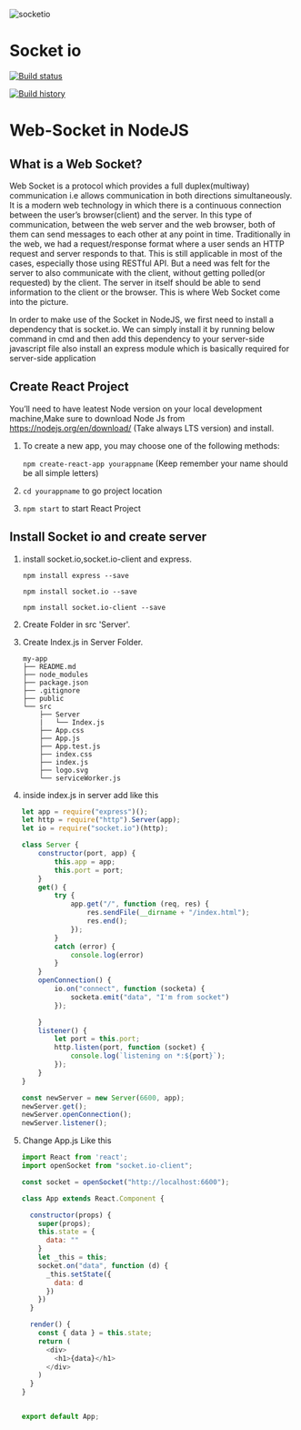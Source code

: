 ![socketio](https://user-images.githubusercontent.com/21302583/68002297-3702d980-fc8e-11e9-895a-c551767159a8.png)
# Socket io
[![Build status](https://ci.appveyor.com/api/projects/status/d2n1sbvd3bvhgfct/branch/master?svg=true)](https://ci.appveyor.com/project/Mahadenamuththa/socketlistnersample/branch/master)

[![Build history](https://buildstats.info/appveyor/chart/Mahadenamuththa/socketlistnersample)](https://ci.appveyor.com/project/Mahadenamuththa/socketlistnersample/history)

# Web-Socket in NodeJS
## What is a Web Socket?

Web Socket is a protocol which provides a full duplex(multiway) communication i.e allows communication in both directions simultaneously. It is a modern web technology in which there is a continuous connection between the user’s browser(client) and the server. In this type of communication, between the web server and the web browser, both of them can send messages to each other at any point in time. Traditionally in the web, we had a request/response format where a user sends an HTTP request and server responds to that. This is still applicable in most of the cases, especially those using RESTful API. But a need was felt for the server to also communicate with the client, without getting polled(or requested) by the client. The server in itself should be able to send information to the client or the browser. This is where Web Socket come into the picture.

In order to make use of the Socket in NodeJS, we first need to install a dependency that is socket.io. We can simply install it by running below command in cmd and then add this dependency to your server-side javascript file also install an express module which is basically required for server-side application

## Create React Project
You’ll need to have leatest Node version on your local development machine,Make sure to download Node Js from https://nodejs.org/en/download/ (Take always LTS version) and install.

01. To create a new app, you may choose one of the following methods:

    `npm create-react-app yourappname` (Keep remember your name should be all simple letters)

02. `cd yourappname` to go project location

03. `npm start` to start React Project

## Install Socket io and create server

01. install socket.io,socket.io-client and express.

      `npm install express --save`

      `npm install socket.io --save`

      `npm install socket.io-client --save`
  
  02. Create Folder in src 'Server'.
  
  03. Create Index.js in Server Folder.
  
      ```
      my-app
      ├── README.md
      ├── node_modules
      ├── package.json
      ├── .gitignore
      ├── public
      └── src
          ├── Server
          |   └── Index.js
          ├── App.css
          ├── App.js
          ├── App.test.js
          ├── index.css
          ├── index.js
          ├── logo.svg
          └── serviceWorker.js
      ```
 04. inside index.js in server add like this
 
 ``` javascript
    let app = require("express")();
    let http = require("http").Server(app);
    let io = require("socket.io")(http);

    class Server {
        constructor(port, app) {
            this.app = app;
            this.port = port;
        }
        get() {
            try {
                app.get("/", function (req, res) {
                    res.sendFile(__dirname + "/index.html");
                    res.end();
                });
            }
            catch (error) {
                console.log(error)
            }
        }
        openConnection() {
            io.on("connect", function (socketa) {
                socketa.emit("data", "I'm from socket")
            });

        }
        listener() {
            let port = this.port;
            http.listen(port, function (socket) {
                console.log(`listening on *:${port}`);
            });
        }
    }

    const newServer = new Server(6600, app);
    newServer.get();
    newServer.openConnection();
    newServer.listener();

 ```

05. Change App.js Like this

 ``` javascript
    import React from 'react';
    import openSocket from "socket.io-client";

    const socket = openSocket("http://localhost:6600");

    class App extends React.Component {

      constructor(props) {
        super(props);
        this.state = {
          data: ""
        }
        let _this = this;
        socket.on("data", function (d) {
          _this.setState({
            data: d
          })
        })
      }

      render() {
        const { data } = this.state;
        return (
          <div>
            <h1>{data}</h1>
          </div>
        )
      }
    }


    export default App;

 ```
